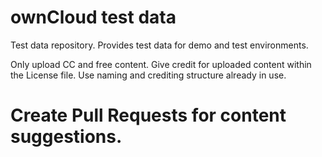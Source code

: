 # ownCloud test data

Test data repository.
Provides test data for demo and test environments.

Only upload CC and free content.
Give credit for uploaded content within the License file.
Use naming and crediting structure already in use.

# Create Pull Requests for content suggestions.

